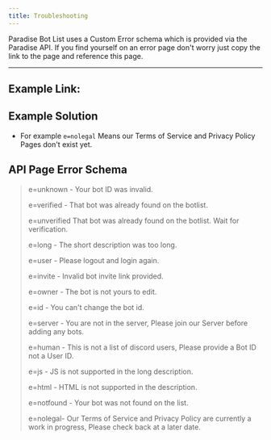 ```yaml
---
title: Troubleshooting
---
```


Paradise Bot List uses a Custom Error schema which is provided via the Paradise API. If you find yourself on an error page don't worry just copy the link to the page and reference this page.

---

## Example Link:

<Route method="ERROR" path="/error/?e={error}" />

## Example Solution
* For example `e=nolegal` Means our Terms of Service and Privacy Policy Pages don't exist yet.

## API Page Error Schema
> e=unknown - Your bot ID was invalid.
> 
> e=verified - That bot was already found on the botlist.
> 
> e=unverified That bot was already found on the botlist. Wait for verification.
> 
> e=long - The short description was too long.
> 
> e=user - Please logout and login again.
> 
> e=invite - Invalid bot invite link provided.
> 
> e=owner - The bot is not yours to edit.
> 
> e=id - You can't change the bot id.
> 
> e=server - You are not in the server, Please join our Server before adding any bots.
> 
> e=human - This is not a list of discord users, Please provide a Bot ID not a User ID.
> 
> e=js - JS is not supported in the long description.
> 
> e=html - HTML is not supported in the description.
> 
> e=notfound - Your bot was not found on the list.
> 
> e=nolegal- Our Terms of Service and Privacy Policy are currently a work in progress, Please check back at a later date.
